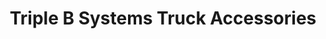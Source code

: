 ---
title: "Triple B Systems Truck Accessories"
url: /boardman/triple-b-systems-truck-accessories/
shop: Autohaus
---